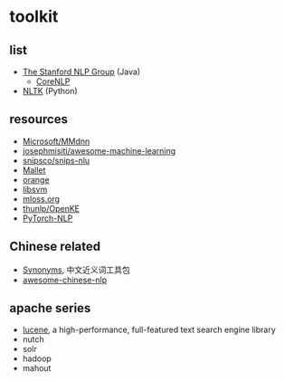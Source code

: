 # toolkit

## list

* [The Stanford NLP Group](https://nlp.stanford.edu/software/) (Java)
    * [CoreNLP](https://stanfordnlp.github.io/CoreNLP/)
* [NLTK](https://www.nltk.org/index.html) (Python)

## resources

* [Microsoft/MMdnn](https://github.com/Microsoft/MMdnn)
* [josephmisiti/awesome-machine-learning](https://github.com/josephmisiti/awesome-machine-learning)
* [snipsco/snips-nlu](https://github.com/snipsco/snips-nlu)
* [Mallet](http://mallet.cs.umass.edu/)
* [orange](https://orange.biolab.si/)
* [libsvm](https://www.csie.ntu.edu.tw/~cjlin/libsvm/)
* [mloss.org](http://mloss.org/software/)
* [thunlp/OpenKE](https://github.com/thunlp/OpenKE)
* [PyTorch-NLP](https://github.com/PetrochukM/PyTorch-NLP)

## Chinese related

* [Synonyms](https://github.com/huyingxi/Synonyms), 中文近义词工具包
* [awesome-chinese-nlp](https://github.com/crownpku/awesome-chinese-nlp)

## apache series

* [lucene](http://lucene.apache.org/core/), a high-performance, full-featured text search engine library
* nutch
* solr
* hadoop
* mahout
